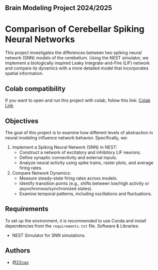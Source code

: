 
## Brain Modeling Project 2024/2025

# Comparison of Cerebellar Spiking Neural Networks
This project investigates the differences between two spiking neural network (SNN) models of the cerebellum. Using the NEST simulator, we implement a biologically inspired Leaky Integrate-and-Fire (LIF) network and compare its dynamics with a more detailed model that incorporates spatial information.

## Colab compatibility
If you want to open and run this project with colab, follow this link: 
[Colab Link](https://colab.research.google.com/github/22cav/Project_BM/blob/main/cerebellum_simulation(Colab).ipynb)

## Objectives
The goal of this project is to examine how different levels of abstraction in neural modeling influence network behavior. Specifically, we:

1. Implement a Spiking Neural Network (SNN) in NEST:
   - Construct a network of excitatory and inhibitory LIF neurons.
   - Define synaptic connectivity and external inputs.
   - Analyze neural activity using spike trains, raster plots, and average firing rates.
2. Compare Network Dynamics:
   - Measure steady-state firing rates across models.
   - Identify transition points (e.g., shifts between low/high activity or asynchronous/synchronized states).
   - Examine temporal patterns, including oscillations and fluctuations.

## Requirements
To set up the environment, it is recommended to use Conda and install dependencies from the `requirements.txt` file.
Software & Libraries:
- NEST Simulator for SNN simulations.

## Authors
- [@22cav](https://www.github.com/22cav)
